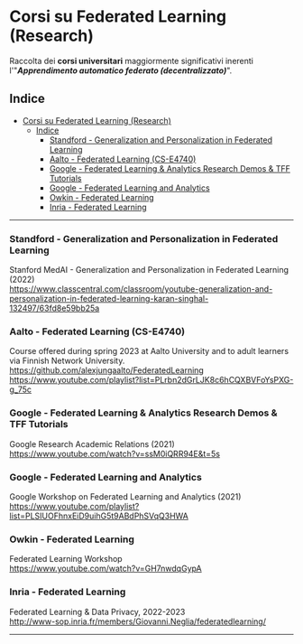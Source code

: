 # Corsi su Federated Learning (Research)
Raccolta dei **corsi universitari** maggiormente significativi inerenti l'"_**Apprendimento automatico federato (decentralizzato)**_".
 
## Indice
- [Corsi su Federated Learning (Research)](#corsi-su-federated-learning-research)
  - [Indice](#indice)
    - [Standford - Generalization and Personalization in Federated Learning](#standford---generalization-and-personalization-in-federated-learning)
    - [Aalto - Federated Learning (CS-E4740)](#aalto---federated-learning-cs-e4740)
    - [Google - Federated Learning \& Analytics Research Demos \& TFF Tutorials](#google---federated-learning--analytics-research-demos--tff-tutorials)
    - [Google - Federated Learning and Analytics](#google---federated-learning-and-analytics)
    - [Owkin - Federated Learning](#owkin---federated-learning)
    - [Inria - Federated Learning](#inria---federated-learning)

 

-------------


### Standford - Generalization and Personalization in Federated Learning   
Stanford MedAI - Generalization and Personalization in Federated Learning (2022)       
https://www.classcentral.com/classroom/youtube-generalization-and-personalization-in-federated-learning-karan-singhal-132497/63fd8e59bb25a


### Aalto - Federated Learning (CS-E4740)
Course offered during spring 2023 at Aalto University and to adult learners via Finnish Network University.
https://github.com/alexjungaalto/FederatedLearning     
https://www.youtube.com/playlist?list=PLrbn2dGrLJK8c6hCQXBVFoYsPXG-g_75c


### Google - Federated Learning & Analytics Research Demos & TFF Tutorials
Google Research Academic Relations (2021)   
https://www.youtube.com/watch?v=ssM0iQRR94E&t=5s    


### Google - Federated Learning and Analytics
Google Workshop on Federated Learning and Analytics (2021)    
https://www.youtube.com/playlist?list=PLSIUOFhnxEiD9uihG5t9ABdPhSVqQ3HWA


### Owkin - Federated Learning
Federated Learning Workshop    
https://www.youtube.com/watch?v=GH7nwdqGypA


### Inria - Federated Learning
Federated Learning & Data Privacy, 2022-2023    
http://www-sop.inria.fr/members/Giovanni.Neglia/federatedlearning/



----------------------
